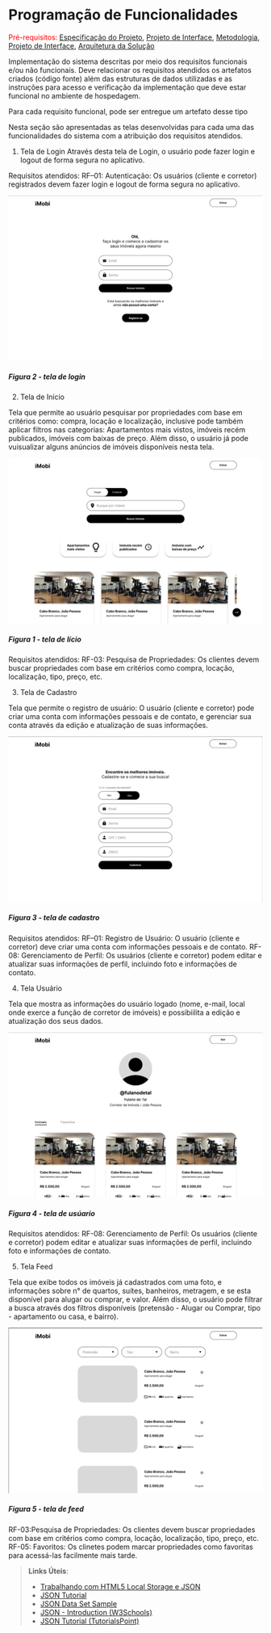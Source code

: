 # Programação de Funcionalidades

<span style="color:red">Pré-requisitos: <a href="2-Especificação do Projeto.md"> Especificação do Projeto</a></span>, <a href="3-Projeto de Interface.md"> Projeto de Interface</a>, <a href="4-Metodologia.md"> Metodologia</a>, <a href="3-Projeto de Interface.md"> Projeto de Interface</a>, <a href="5-Arquitetura da Solução.md"> Arquitetura da Solução</a>

Implementação do sistema descritas por meio dos requisitos funcionais e/ou não funcionais. Deve relacionar os requisitos atendidos os artefatos criados (código fonte) além das estruturas de dados utilizadas e as instruções para acesso e verificação da implementação que deve estar funcional no ambiente de hospedagem.

Para cada requisito funcional, pode ser entregue um artefato desse tipo

Nesta seção são apresentadas as telas desenvolvidas para cada uma das funcionalidades do sistema com a atribuição dos requisitos atendidos.

1. Tela de Login 
Através desta tela de Login, o usuário pode fazer login e logout de forma segura no aplicativo.

Requisitos atendidos: 
RF–01: Autenticação: Os usuários (cliente e corretor) registrados devem fazer login e logout de forma segura no aplicativo.

![alt text](/docs/img/loginwire.jpg)
##### *Figura 2 - tela de login*

2. Tela de Início 

Tela que permite ao usuário pesquisar por propriedades com base em critérios como: compra, locação e localização, inclusive pode também aplicar filtros nas categorias: Apartamentos mais vistos, imóveis recém publicados, imóveis com baixas de preço. Além disso, o usuário já pode vuisualizar alguns anúncios de imóveis disponíveis nesta tela.

![alt text](/docs/img/w1.jpg)
##### *Figura 1 - tela de Iício*

Requisitos atendidos: 
RF-03: Pesquisa de Propriedades: Os clientes devem buscar propriedades com base em critérios como compra, locação, localização, tipo, preço, etc.

3. Tela de Cadastro

Tela que permite o registro de usuário: O usuário (cliente e corretor) pode criar uma conta com informações pessoais e de contato, e gerenciar sua conta através da edição e atualização de suas informações.

![alt text](/docs/img/w5.jpg)
##### *Figura 3 - tela de cadastro*

Requisitos atendidos: 
RF–01: Registro de Usuário: O usuário (cliente e corretor) deve criar uma conta com informações pessoais e de contato.
RF-08: Gerenciamento de Perfil: Os usuários (cliente e corretor) podem editar e atualizar suas informações de perfil, incluindo foto e informações de contato.

4. Tela Usuário

Tela que mostra as informações do usuário logado (nome, e-mail, local onde exerce a função de corretor de imóveis) e possibiilita a edição e atualização dos seus dados.

![alt text](/docs/img/w3.jpg)
##### *Figura 4 - tela de usúario*

Requisitos atendidos: 
RF-08: Gerenciamento de Perfil: Os usuários (cliente e corretor) podem editar e atualizar suas informações de perfil, incluindo foto e informações de contato.

5. Tela Feed

Tela que exibe todos os imóveis já cadastrados com uma foto, e informações sobre n° de quartos, suítes, banheiros, metragem, e se esta disponível para alugar ou comprar, e valor. Além disso, o usuário pode filtrar a busca através dos filtros disponíveis (pretensão - Alugar ou Comprar, tipo - apartamento ou casa, e bairro).

![alt text](/docs/img/w4.jpg)
##### *Figura 5 - tela de feed*

RF-03:Pesquisa de Propriedades: Os clientes devem buscar propriedades com base em critérios como compra, locação, localização, tipo, preço, etc.
RF-05: Favoritos: Os clinetes podem marcar propriedades como favoritas para acessá-las facilmente mais tarde.

   
> **Links Úteis**:
>
> - [Trabalhando com HTML5 Local Storage e JSON](https://www.devmedia.com.br/trabalhando-com-html5-local-storage-e-json/29045)
> - [JSON Tutorial](https://www.w3resource.com/JSON)
> - [JSON Data Set Sample](https://opensource.adobe.com/Spry/samples/data_region/JSONDataSetSample.html)
> - [JSON - Introduction (W3Schools)](https://www.w3schools.com/js/js_json_intro.asp)
> - [JSON Tutorial (TutorialsPoint)](https://www.tutorialspoint.com/json/index.htm)
